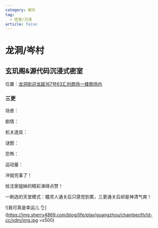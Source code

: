 ```yaml
---
category: 娱乐
tag:
  - 密室/沉浸 
article: false
---
```


# 龙洞/岑村

## 玄玑阁&源代码沉浸式密室

<span class="icon iconfont icon-locate"></span> 位置：<a href="https://ditu.amap.com/place/B0FFLPC8VF" target="_blank">龙洞街迎龙路167号63汇创商场一楼商场内</a>

### 三更

<div><p>场景：<el-rate model-value="5" disabled /></p></div>

<div><p>剧情：<el-rate model-value="4" disabled /></p></div>

<div><p>机关道具：<el-rate model-value="2" disabled /></p></div>

<div><p>谜题：<el-rate model-value="2" disabled /></p></div>

<div><p>恐怖：<el-rate model-value="5" disabled /></p></div>

<div><p>运动量：<el-rate model-value="4" disabled /></p></div>

冲就完事了！

给沈家姐妹的精彩演绎点赞！

一刷选的天堂模式：瞳灵人通关后只感觉到累，三更通关后却是神清气爽！

![我可真是幸运儿 :ok_hand:](https://img.sherry4869.com/blog/life/play/guangzhou/chamber/th/ld-cc/ydm/img.jpg =x500)